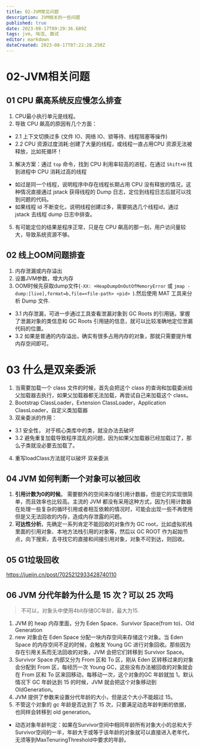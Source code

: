 ```yaml
---
title: 02-JVM常见问题
description: JVM相关的一些问题
published: true
date: 2023-08-17T09:29:36.689Z
tags: jvm, 咕泡, 面试
editor: markdown
dateCreated: 2023-08-17T07:22:28.250Z
---
```


# 02-JVM相关问题

## 01 CPU 飙高系统反应慢怎么排查
1. CPU最小执行单元是线程。
2. 导致 CPU 飙高的原因有几个方面：
 - 2.1 上下文切换过多  (文件 IO、网络 IO、锁等待、线程阻塞等操作)
 - 2.2 CPU 资源过度消耗:创建了大量的线程，或线程一直占用CPU 资源无法被释放，比如死循环！
3. 解决方案：通过 `top` 命令，找到 CPU 利用率较高的进程，在通过 `Shift+H` 找到进程中 CPU 消耗过高的线程
  - 如过是同一个线程，说明程序中存在线程长期占用 CPU 没有释放的情况，这种情况直接通过 jstack 获得线程的 Dump 日志，定位到线程日志后就可以找到问题的代码。
 - 如果线程 id 不断变化，说明线程创建过多，需要挑选几个线程id，通过 jstack 去线程 dump 日志中排查。
5. 有可能定位的结果是程序正常，只是在 CPU 飙高的那一刻，用户访问量较大，导致系统资源不够。 

## 02 线上OOM问题排查
1. 内存泄漏或内存溢出
2. 设置JVM参数，增大内存
3. OOM时候先获取dump文件(`-XX: +HeapDumpOnOutOfMemoryError` 或 `jmap -dump:[live],format=b,file=<file-path> <pid> `).然后使用 MAT 工具来分析 Dump 文件.
  - 3.1 内存泄漏，可进一步通过工具查看泄漏对象到 GC Roots 的引用链。掌握了泄漏对象的类信息和 GC Roots 引用链的信息，就可以比较准确地定位泄漏代码的位置。
  - 3.2 如果是普通的内存溢出，确实有很多占用内存的对象，那就只需要提升堆内存空间即可。

# 03 什么是双亲委派
1. 当需要加载一个 class 文件的时候，首先会把这个 class 的查询和加载委派给父加载器去执行，如果父加载器都无法加载，再尝试自己来加载这个 class。
2. Bootstrap ClassLoader，Extension ClassLoader，Application ClassLoader，自定义类加载器
3. 双亲委派的作用：
  - 3.1 安全性， 对于核心类库中的类，就没办法去破坏
  - 3.2 避免重复加载导致程序混乱的问题，因为如果父加载器已经加载过了，那么子类就没必要去加载了。
4. 重写loadClass方法就可以破坏 双亲委派 

## 04 JVM 如何判断一个对象可以被回收
1. **引用计数为0的时候**。 需要额外的空间来存储引用计数器，但是它的实现很简单，而且效率也比较高。主流的 JVM 都没有采用这种方式，因为引用计数器在处理一些复杂的循环引用或者相互依赖的情况时，可能会出现一些不再使用但是又无法回收的内存，造成内存泄露的问题。
2. **可达性分析**。先确定一系列肯定不能回收的对象作为 GC root，比如虚拟机栈里面的引用对象、本地方法栈引用的对象等，然后以 GC ROOT 作为起始节点，向下搜索，去寻找它的直接和间接引用对象，对象不可到达，则回收。

## 05 G1垃圾回收
https://juejin.cn/post/7025212933428740110

## 06 JVM 分代年龄为什么是 15 次？可以 25 次吗
> 不可以，对象头中使用4bit存储GC年龄，最大为15.

1.  JVM 的 heap 内存里面，分为 Eden Space、Survivor Space(from  to)、Old Generation
2. new 对象会在 Eden Space 分配一块内存空间来存储这个对象。当 Eden Space 的内存空间不足的时候，会触发 Young GC 进行对象回收。那些因为存在引用关系而无法回收的对象，JVM 会把它们转移到 Survivor Space。
3. Survivor Space 内部又分为 From 区和 To 区，刚从 Eden 区转移过来的对象会分配到 From 区，每经历一次 Young GC，这些没有办法被回收的对象就会在 From 区和 To 区来回移动，每移动一次，这个对象的GC 年龄就加 1。默认情况下 GC 年龄达到 15 的时候，JVM 就会把这个对象移动到 OldGeneration。
4.  JVM 提供了参数来设置分代年龄的大小，但是这个大小不能超过 15。
5. 不管这个对象的 gc 年龄是否达到了 15 次，只要满足动态年龄判断的依据，也同样会转移到 old generation。
  -  动态对象年龄判定：如果在Survivor空间中相同年龄所有对象大小的总和大于Survivor空间的一半，年龄大于或等于该年龄的对象就可以直接进入老年代，无须等到MaxTenuringThreshold中要求的年龄。